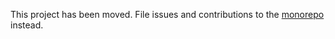 This project has been moved. File issues and contributions to the [monorepo](https://github.com/jlawcordova/cloudresumechallenge) instead.
